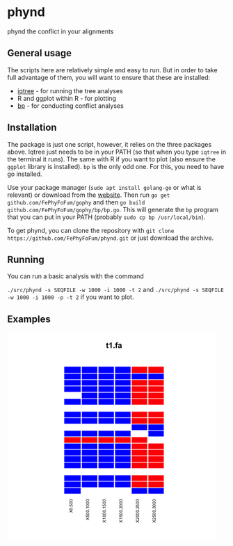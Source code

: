 # phynd
phynd the conflict in your alignments


## General usage

The scripts here are relatively simple and easy to run. But in order to take full advantage of them, you will want to ensure that these are installed:
 - [iqtree](http://www.iqtree.org) - for running the tree analyses
 - R and ggplot within R - for plotting
 - [bp](https://github.com/FePhyFoFum/gophy) - for conducting conflict analyses

## Installation

The package is just one script, however, it relies on the three packages above. Iqtree just needs to be in your PATH (so that when you type `iqtree` in the terminal it runs). The same with R if you want to plot (also ensure the `ggplot` library is installed). `bp` is the only odd one. For this, you need to have go installed.

Use your package manager (`sudo apt install golang-go` or what is relevant) or download from the [website](https://golang.org). Then run `go get github.com/FePhyFoFum/gophy` and then `go build github.com/FePhyFoFum/gophy/bp/bp.go`. This will generate the `bp` program that you can put in your PATH (probably `sudo cp bp /usr/local/bin`).

To get phynd, you can clone the repository with `git clone https://github.com/FePhyFoFum/phynd.git` or just download the archive. 

## Running

You can run a basic analysis with the command

`./src/phynd -s SEQFILE -w 1000 -i 1000 -t 2`
and
`./src/phynd -s SEQFILE -w 1000 -i 1000 -p -t 2`
if you want to plot. 

## Examples

![Example 1](examples/t1files/t1.fa.interval_plotdata.png "Example 1")
